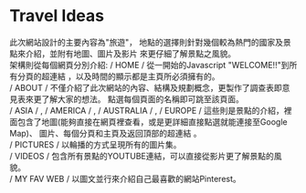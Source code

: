 # Travel Ideas
此次網站設計的主要內容為"旅遊"， 地點的選擇則針對幾個較為熱門的國家及景點來介紹，並附有地圖、圖片及影片 來更仔細了解景點之風貌。
<br>
架構則從每個網頁分別介紹:
  / HOME / 從一開始的Javascript "WELCOME!!"到所有分頁的超連結 ，以及時間的顯示都是主頁所必須擁有的。<br>
  / ABOUT / 不僅介紹了此次網站的內容、結構及規劃概念，更製作了調查表即意見表來更了解大家的想法。 點選每個頁面的名稱即可跳至該頁面。<br>
  / ASIA / , / AMERICA / , / AUSTRALIA / , / EUROPE / 這些則是景點的介紹，裡面包含了地圖(能夠直接在網頁裡查看，或是更詳細直接點選就能連接至Google Map)、 圖片、每個分頁和主頁及返回頂部的超連結 。<br>
  / PICTURES / 以輪播的方式呈現所有的圖片集。<br>
  / VIDEOS / 包含所有景點的YOUTUBE連結，可以直接從影片更了解景點的風貌。<br>
  / MY FAV WEB / 以圖文並行來介紹自己最喜歡的網站Pinterest。
